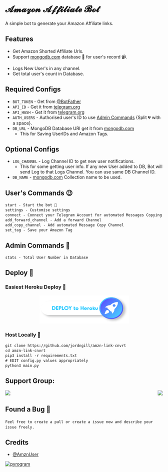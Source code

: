 # 𝓐𝓶𝓪𝔃𝓸𝓷 𝓐𝓯𝓯𝓲𝓵𝓲𝓪𝓽𝓮 𝓑𝓸𝓽

A simple bot to generate your Amazon Affiliate links.

## Features
 - Get Amazon Shorted Affiliate Urls.
 - Support [mongodb.com](https://mongodb.com) database 📁 for user's record 📹.<p align="center">
 - Logs New User's in any channel.
 - Get total user's count in Database. 

## Required Configs
 - `BOT_TOKEN` - Get from [@BotFather](https://t.me/BotFather)
 - `API_ID` - Get it from [telegram.org](https://my.telegram.org/auth)
 - `API_HASH` - Get it from [telegram.org](https://my.telegram.org/auth)
 - `AUTH_USERS` - Authorised user's ID to use [Admin Commands](https://github.com/jordngill/amzn-link-cnvrt#admin-commands) {Split 💔 with a space}.
 - `DB_URL` - MongoDB Database URI get it from [mongodb.com](https://mongodb.com)
	- This for Saving UserIDs and Amazon Tags.

## Optional Configs
 - `LOG_CHANNEL` - Log Channel ID to get new user notifications.
	- This for some getting user info. If any new User added to DB, Bot will send Log to that Logs Channel. You can use same DB Channel ID.
- `DB_NAME` - [mongodb.com](https://mongodb.com) Collection name to be used.

## User's Commands 😉

```
start - Start the bot 🥲
settings - Customise settings
connect - Connect your Telegram Account for automated Messages Copying
add_forward_channel - Add a forward Channel
add_copy_channel - Add automated Message Copy Channel
set_tag - Save your Amazon Tag
```

## Admin Commands 🤫

```
stats - Total User Number in Database
```

## Deploy 🚀

### Easiest Heroku Deploy 🤭

<p align="center">
    <a href="https://heroku.com/deploy?template=https://github.com/jordngill/amzn-link-cnvrt">
    <img src="assets/herokudeploy.svg" alt="herokudeploy-01" border="0" height="90" width="285"></a>
</p>

### Host Locally 🤕

```shell
git clone https://github.com/jordngill/amzn-link-cnvrt
cd amzn-link-cnvrt
pip3 install -r requirements.txt
# EDIT config.py values appropriately
python3 main.py
```

## Support Group:

<div style="display: flex; justify-content: space-between;"><a href="https://t.me/AmznUser"><img src="https://img.shields.io/badge/Telegram-Updates%20Channel-blue.svg?logo=telegram"></a><a href="https://t.me/AmznUser"><img src="https://img.shields.io/badge/Telegram-Support%20Group-blue.svg?logo=telegram"></a></div>

## Found a Bug 🐛

```Feel free to create a pull or create a issue now and describe your issue freely.```

## Credits
 - [@AmznUser](https://github.com/jordngill)

<a href="https://pyrogram.org"><img src="https://i.ibb.co/SVLD5k8/Document-1222546317.png" alt="pyrogram" border="0"></a>
